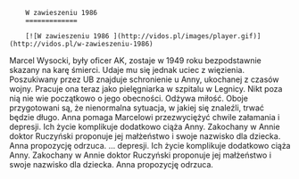 
        W zawieszeniu 1986 
        =============
        
        [![W zawieszeniu 1986 ](http://vidos.pl/images/player.gif)](http://vidos.pl/w-zawieszeniu-1986)
        
        
 Marcel Wysocki, były oficer AK, zostaje w 1949 roku bezpodstawnie skazany na karę śmierci. Udaje mu się jednak uciec z więzienia. Poszukiwany przez UB znajduje schronienie u Anny, ukochanej z czasów wojny. Pracuje ona teraz jako pielęgniarka w szpitalu w Legnicy. Nikt poza nią nie wie początkowo o jego obecności. Odżywa miłość. Oboje przygotowani są, że nienormalna sytuacja, w jakiej się znaleźli, trwać będzie długo. Anna pomaga Marcelowi przezwyciężyć chwile załamania i depresji. Ich życie komplikuje dodatkowo ciąża Anny. Zakochany w Annie doktor Ruczyński proponuje jej małżeństwo i swoje nazwisko dla dziecka. Anna propozycję odrzuca.   ... depresji. Ich życie komplikuje dodatkowo ciąża Anny. Zakochany w Annie doktor Ruczyński proponuje jej małżeństwo i swoje nazwisko dla dziecka. Anna propozycję odrzuca.
    